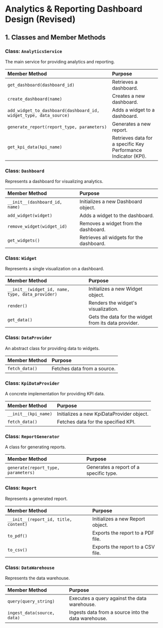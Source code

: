 # Analytics & Reporting Dashboard Design (Revised)

## 1. Classes and Member Methods

### Class: `AnalyticsService`

The main service for providing analytics and reporting.

| Member Method | Purpose |
| :--- | :--- |
| `get_dashboard(dashboard_id)` | Retrieves a dashboard. |
| `create_dashboard(name)` | Creates a new dashboard. |
| `add_widget_to_dashboard(dashboard_id, widget_type, data_source)` | Adds a widget to a dashboard. |
| `generate_report(report_type, parameters)` | Generates a new report. |
| `get_kpi_data(kpi_name)` | Retrieves data for a specific Key Performance Indicator (KPI). |

### Class: `Dashboard`

Represents a dashboard for visualizing analytics.

| Member Method | Purpose |
| :--- | :--- |
| `__init__(dashboard_id, name)` | Initializes a new Dashboard object. |
| `add_widget(widget)` | Adds a widget to the dashboard. |
| `remove_widget(widget_id)` | Removes a widget from the dashboard. |
| `get_widgets()` | Retrieves all widgets for the dashboard. |

### Class: `Widget`

Represents a single visualization on a dashboard.

| Member Method | Purpose |
| :--- | :--- |
| `__init__(widget_id, name, type, data_provider)` | Initializes a new Widget object. |
| `render()` | Renders the widget's visualization. |
| `get_data()` | Gets the data for the widget from its data provider. |

### Class: `DataProvider`

An abstract class for providing data to widgets.

| Member Method | Purpose |
| :--- | :--- |
| `fetch_data()` | Fetches data from a source. |

### Class: `KpiDataProvider`

A concrete implementation for providing KPI data.

| Member Method | Purpose |
| :--- | :--- |
| `__init__(kpi_name)` | Initializes a new KpiDataProvider object. |
| `fetch_data()` | Fetches data for the specified KPI. |

### Class: `ReportGenerator`

A class for generating reports.

| Member Method | Purpose |
| :--- | :--- |
| `generate(report_type, parameters)` | Generates a report of a specific type. |

### Class: `Report`

Represents a generated report.

| Member Method | Purpose |
| :--- | :--- |
| `__init__(report_id, title, content)` | Initializes a new Report object. |
| `to_pdf()` | Exports the report to a PDF file. |
| `to_csv()` | Exports the report to a CSV file. |

### Class: `DataWarehouse`

Represents the data warehouse.

| Member Method | Purpose |
| :--- | :--- |
| `query(query_string)` | Executes a query against the data warehouse. |
| `ingest_data(source, data)` | Ingests data from a source into the data warehouse. |